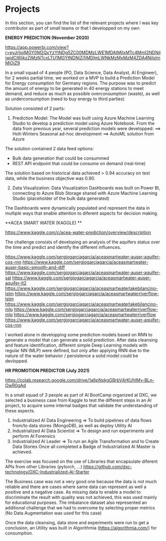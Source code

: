 # Projects
In this section, you can find the list of the relevant projects where I was key contributor as part of small teams or that I developped on my own

**ENERGY PREDICTION (November 2020)**

https://app.powerbi.com/view?r=eyJrIjoiMGY0M2QxYzYtNDg5ZC00MDMzLWE1MDAtMjIxMTc4MmI2NDNjIiwidCI6IjkzZjMzNTcxLTU1MGYtNDNjZi1iMDlmLWNkMzMxMzM4ZDA4NiIsImMiOjZ9

In a small squad of 4 people (PO, Data Science, Data Analyst, AI Engineer), for 2 weeks partial time, we worked on a MVP to build a Prediction Model for Energy consumption for Germany regions. 
The purpose was to predict the amount of energy to be generated in 40 energy stations to meet demand, and reduce as much as possible overconsumption (waste), as well as underconsumption (need to buy energy to third parties)

Solution consisted of 2 parts: 
1) Prediction Model:
The Model was built using Azure Machine Learning Studio to develop a prediction model using Azure Notebook. From the data from previous year, several prediction models were developped:
==> Holt-Winters Seasonal ad-hoc development 
==> AutoML solution from Azure

The solution contained 2 data feed options:
- Bulk data generation that could be consummed
- REST API endpoint that could be consume on demand (real-time)

The solution based on historical data achieved > 0.94 accuracy on test data, while the business objective was 0.90.

2) Data Visualization:
Data Visualization Dashboards was built on Power BI, connecting to Azure Blob Storage shared with Azure Machine Learning Studio (placeholder of the bulk data generated) 

The Dashboards were dynamically populated and represent the data in multiple ways that enable attention to diferent aspects for decision making. 


**ACEA SMART WATER (KAGGLE) **

https://www.kaggle.com/c/acea-water-prediction/overview/description

The challenge consists of developing an analysis of the aquifers status over the time and predict and identify the different influences.

https://www.kaggle.com/sergiogarciagarcia/aceasmartwater-auser-aquifer-cos-rnn
https://www.kaggle.com/sergiogarciagarcia/aceasmartwater-auser-basic-smooth-and-diff
https://www.kaggle.com/sergiogarciagarcia/aceasmartwater-auser-aquifer-sal
https://www.kaggle.com/sergiogarciagarcia/aceasmartwater-auser-aquifer-lt2
https://www.kaggle.com/sergiogarciagarcia/aceasmartwaterlakebilancino-lstm
https://www.kaggle.com/sergiogarciagarcia/aceasmartwaterriverflow-lstm
https://www.kaggle.com/sergiogarciagarcia/aceasmartwaterlakebilancino-mlp
https://www.kaggle.com/sergiogarciagarcia/aceasmartwaterriverflow-mlp
https://www.kaggle.com/sergiogarciagarcia/aceasmartwaterriverflow
https://www.kaggle.com/sergiogarciagarcia/aceasmartwater-auser-aquifer-cos-rnn

I worked alone in developping some prediction models based on RNN to generate a model that can generate a solid prediction. After data cleansing and feature identification, different simple Deep Learning models with regular NN (MLP) were defined, but only after applying RNN due to the nature of the water behavior / persistence a solid model could be devlopped. 



**HR PROMOTION PREDICTOR (July 2021)**

https://colab.research.google.com/drive/1a6pNxkgGBrbV4rKUhlMy-BLn-OwR0gAd

In a small squad of 3 people as part of AI BootCamp organized at DXC, we selected a business case from Kaggle to test the different steps in an AI project, to acquire some internal badges that validate the understanding of these aspects.
1) Industrialized AI Data Engineering => To build pipelines of data flows from/to data stores (MongoDB), as well as deploy Utility AI
2) Industrialized AI Data Scientist => To design and run experiments and perform AI Forensics
3) Industrialized AI Leader => To run an Agile Transformation and to Create Data Stories
Once all completed a Badge of Industrialized AI Master is achieved.

The exercise was focused on the use of Libraries that encapsulate diferent APIs from other Libraries (pytorch, ...)
https://github.com/dxc-technology/DXC-Industrialized-AI-Starter

The Business case was not a very good one because the data is not much reliable and there are cases where same data can represent as well a positive and a negative case. As missing data to enable a model to discriminate the result with quality was not achieved, this was used mainly for educational purposes. The imbalance dataset also represented an additional challenge that we had to overcome by selecting proper metrics (No Data Augmentation was used for this case)

Once the data cleansing, data store and experiments were run to get a conclusion, an Utility was built in Algorithmia (https://algorithmia.com/) for consumption.




